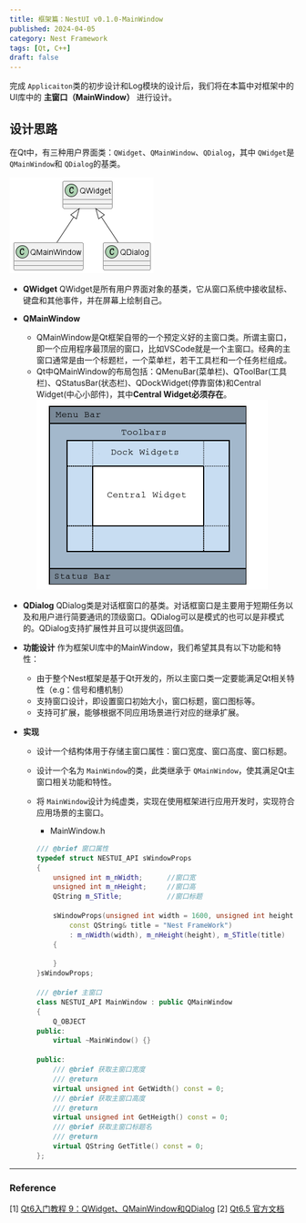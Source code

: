 ```yaml
---
title: 框架篇：NestUI v0.1.0-MainWindow
published: 2024-04-05
category: Nest Framework
tags: [Qt, C++]
draft: false
---
```

完成 `Applicaiton`类的初步设计和Log模块的设计后，我们将在本篇中对框架中的UI库中的 **主窗口（MainWindow）** 进行设计。

## 设计思路

在Qt中，有三种用户界面类：`QWidget`、`QMainWindow`、`QDialog`，其中 `QWidget`是 `QMainWindow`和 `QDialog`的基类。

![用户界面类关系图](QtWidgets.png)

- **QWidget**
  QWidget是所有用户界面对象的基类，它从窗口系统中接收鼠标、键盘和其他事件，并在屏幕上绘制自己。
- **QMainWindow**

  - QMainWindow是Qt框架自带的一个预定义好的主窗口类。所谓主窗口，即一个应用程序最顶层的窗口，比如VSCode就是一个主窗口。经典的主窗口通常是由一个标题栏，一个菜单栏，若干工具栏和一个任务栏组成。
  - Qt中QMainWindow的布局包括：QMenuBar(菜单栏)、QToolBar(工具栏)、QStatusBar(状态栏)、QDockWidget(停靠窗体)和Central Widget(中心小部件)，其中**Central Widget必须存在**。
    ![QMainWindow的布局](QMainWindow布局.png)
- **QDialog**
  QDialog类是对话框窗口的基类。对话框窗口是主要用于短期任务以及和用户进行简要通讯的顶级窗口。QDialog可以是模式的也可以是非模式的。QDialog支持扩展性并且可以提供返回值。
- **功能设计**
  作为框架UI库中的MainWindow，我们希望其具有以下功能和特性：

  - 由于整个Nest框架是基于Qt开发的，所以主窗口类一定要能满足Qt相关特性（e.g：信号和槽机制）
  - 支持窗口设计，即设置窗口初始大小，窗口标题，窗口图标等。
  - 支持可扩展，能够根据不同应用场景进行对应的继承扩展。
- **实现**

  - 设计一个结构体用于存储主窗口属性：窗口宽度、窗口高度、窗口标题。
  - 设计一个名为 `MainWindow`的类，此类继承于 `QMainWindow`，使其满足Qt主窗口相关功能和特性。
  - 将 `MainWindow`设计为纯虚类，实现在使用框架进行应用开发时，实现符合应用场景的主窗口。

    - MainWindow.h

    ```cpp
    /// @brief 窗口属性
    typedef struct NESTUI_API sWindowProps
    {
        unsigned int m_nWidth;      //窗口宽
        unsigned int m_nHeight;     //窗口高
        QString m_STitle;           //窗口标题

        sWindowProps(unsigned int width = 1600, unsigned int height = 900,
            const QString& title = "Nest FrameWork")
            : m_nWidth(width), m_nHeight(height), m_STitle(title)
        {

        }
    }sWindowProps;

    /// @brief 主窗口
    class NESTUI_API MainWindow : public QMainWindow
    {
        Q_OBJECT
    public:
        virtual ~MainWindow() {}

    public:
        /// @brief 获取主窗口宽度
        /// @return 
        virtual unsigned int GetWidth() const = 0;
        /// @brief 获取主窗口高度
        /// @return 
        virtual unsigned int GetHeigth() const = 0;
        /// @brief 获取主窗口标题名
        /// @return 
        virtual QString GetTitle() const = 0;
    };
    ```

---

### Reference

[1] [Qt6入门教程 9：QWidget、QMainWindow和QDialog](https://blog.csdn.net/caoshangpa/article/details/135737372?spm=1001.2101.3001.6650.2&utm_medium=distribute.pc_relevant.none-task-blog-2%7Edefault%7EYuanLiJiHua%7EPosition-2-135737372-blog-108968738.235%5Ev43%5Epc_blog_bottom_relevance_base6&depth_1-utm_source=distribute.pc_relevant.none-task-blog-2%7Edefault%7EYuanLiJiHua%7EPosition-2-135737372-blog-108968738.235%5Ev43%5Epc_blog_bottom_relevance_base6&utm_relevant_index=5)
[2] [Qt6.5 官方文档](https://doc.qt.io/qt-6.5/)
